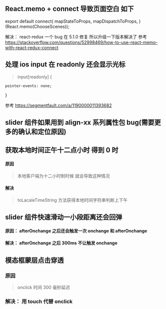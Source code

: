 ## React.memo + connect 导致页面空白 如下

export default connect(
mapStateToProps,
mapDispatchToProps,
)(React.memo(ChooseScenes));

解决： react-redux 一个 bug 在 5.1.0 修复 所以升级一下版本解决了
参考 https://stackoverflow.com/questions/52998469/how-to-use-react-memo-with-react-redux-connect

## 处理 ios input 在 readonly 还会显示光标

> input[readonly] {

    pointer-events: none;

}

参考 https://segmentfault.com/a/1190000011393682

## slider 组件如果用到 align-xx 系列属性包 bug(需要更多的确认和定位原因)

## 获取本地时间正午十二点小时 得到 0 时

#### 原因

> 本地客户端为十二小时制时候 就会导致这种情况

#### 解决

> toLacaleTimeString 方法获得本地时间字符串判断上下午

## slider 组件快速滑动一小段距离还会回弹

#### 原因： afterOnchange 之后还会触发一次 onchange 和 afterOnchange

#### 解决： afterOnchange 之后 300ms 不让触发 onchange

## 模态框蒙层点击穿透

### 原因

> onclick 时间 300 毫秒延迟

### 解决： 用 touch 代替 onclick
